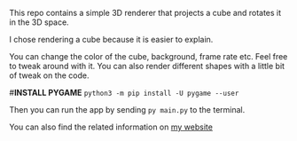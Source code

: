 This repo contains a simple 3D renderer that projects a cube and rotates it in the 3D space.

I chose rendering a cube because it is easier to explain.

You can change the color of the cube, background, frame rate etc. Feel free to tweak around with it.
You can also render different shapes with a little bit of tweak on the code.

#**INSTALL PYGAME**
```python3 -m pip install -U pygame --user```

Then you can run the app by sending
```py main.py```
to the terminal.

You can also find the related information on [my website](https://berkbeken.xo.je)
